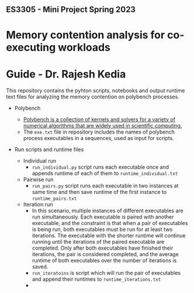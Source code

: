 ## ES3305 - Mini Project Spring 2023
# Memory contention analysis for co-executing workloads
# Guide - Dr. Rajesh Kedia

This repository contains the pyhton scripts, notebooks and output runtime text files for analyzing the memory contention on polybench processes.

- Polybench
  - [Polybench is a collection of kernels and solvers for a variety of numerical algorithms that are widely
used in scientific computing.](https://github.com/Meinersbur/polybench/tree/master/polybench-code)
  - The `exe.txt` file in repository includes the names of polybench process executables in a sequences, used as input for scripts.

- Run scripts and runtime files
  - Individual run
    - `run_individual.py` script runs each executable once and appends runtime of each of them to `runtime_individual.txt`
  - Pairwise run
    - `run_pairs.py` script runs each executable in two instances at same time and then save runtime of the first instance to `runtime_pairs.txt`
  - Iteration run
    - In this scenario, multiple instances of different executables are run simultaneously. Each executable is paired with another executable, and the constraint is that when a pair of executables is being run, both executables must be run for at least two iterations. The executable with the shorter runtime will continue running until the iterations of the paired executable are completed. Only after both executables have finished their iterations, the pair is considered completed, and the average runtime of both executables over the number of iterations is saved.
    - `run_iteratoins` is script which will run the pair of executables and append their runtimes to `runtime_iterations.txt`
    - 
 
